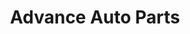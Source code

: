 ---
title: "Advance Auto Parts"
url: /fort-myers/advance-auto-parts-gladiolus-drive/
shop: Autoteile
---